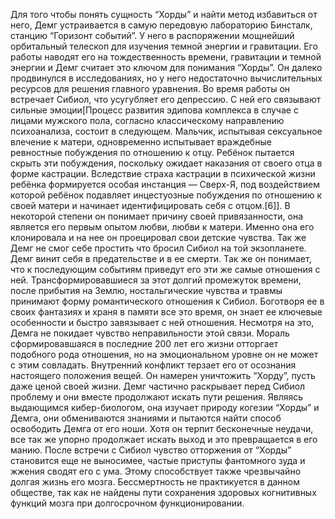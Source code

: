 Для того чтобы понять сущность “Хорды” и найти метод избавиться от него, Демг устраивается в самую передовую лабораторию Бинсталк, станцию “Горизонт событий”. У него в распоряжении мощнейший орбитальный телескоп для изучения темной энергии и гравитации. Его работы наводят его на тождественность времени, гравитации и темной энергии и Демг считает это ключом для понимания “Хорды”.
Он далеко продвинулся в исследованиях, но у него недостаточно вычислительных ресурсов для решения главного уравнения.
Во время работы он встречает Сибиол, что усугубляет его депрессию. С ней его связывают сильные эмоции[Процесс развития эдипова комплекса в случае с лицами мужского пола, согласно классическому направлению психоанализа, состоит в следующем. Мальчик, испытывая сексуальное влечение к матери, одновременно испытывает враждебные ревностные побуждения по отношению к отцу. Ребёнок пытается скрыть эти побуждения, поскольку ожидает наказания от своего отца в форме кастрации. Вследствие страха кастрации в психической жизни ребёнка формируется особая инстанция — Сверх-Я, под воздействием которой ребёнок подавляет инцестуозные побуждения по отношению к своей матери и начинает идентифицировать себя с отцом.[6]]. В некоторой степени он понимает причину своей привязанности, она является его первым опытом любви, любви к матери. Именно она его клонировала и на нее он проецировал свои детские чувства.
Так же Демг не смог себе простить что бросил Сибиол на той экзопланете. Демг винит себя в предательстве и в ее смерти.
Так же он понимает, что к последующим событиям приведут его эти же самые отношения с ней. Трансформировавшиеся за этот долгий промежуток времени, после прибытия на Землю, ностальгические чувства и травмы принимают форму романтического отношения к Сибиол. Боготворя ее в своих фантазиях и храня в памяти все это время, он знает ее ключевые особенности и быстро завязывает с ней отношения.
Несмотря на это, Демга не покидает чувство неправильности этой связи. Мораль сформировавшаяся в последние 200 лет его жизни отторгает подобного рода отношения, но на эмоциональном уровне он не может с этим совладать.
Внутренний конфликт терзает его от осознания настоящего положения вещей.
Он намерен уничтожить “Хорду”, пусть даже ценой своей жизни.
Демг частично раскрывает перед Сибиол проблему и они вместе продолжают  искать пути решения. Являясь выдающимся кибер-биологом, она изучает природу когезии “Хорды” и Демга, они обмениваются знаниями и пытаются найти способ освободить Демга от его ноши.
Хотя он терпит бесконечные неудачи, все так же упорно продолжает искать выход и это превращается в его манию.
После встречи с Сибиол чувство отторжения от “Хорды” становится еще не выносимее, частые приступы фантомного зуда и жжения сводят его с ума. Этому способствует также чрезвычайно долгая жизнь его мозга.
Бессмертность не практикуется в данном обществе, так как не найдены пути сохранения здоровых когнитивных функций мозга при долгосрочном функционировании.
